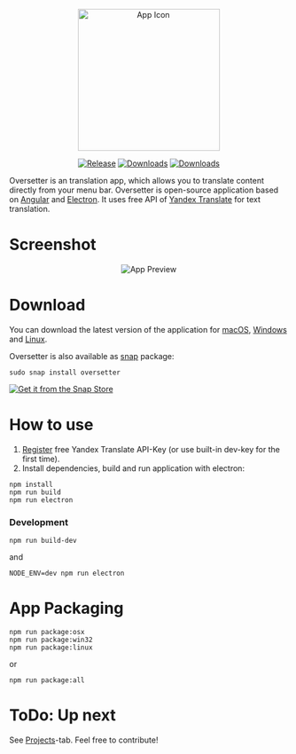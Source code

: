 <p align="center">
  <img src="https://4gray.github.io/oversetter/assets/icon.png" alt="App Icon" width="256">
</p>


<p align="center">
  <a href="https://github.com/4gray/oversetter/releases"><img src="https://img.shields.io/github/release/4gray/oversetter.svg?style=flat-square" alt="Release"></a>
  <a href="https://github.com/4gray/oversetter/releases"><img src="https://img.shields.io/github/downloads/4gray/oversetter/total.svg?style=flat-square" alt="Downloads" /></a>
  <a href="https://github.com/4gray/oversetter"><img src="https://img.shields.io/travis/4gray/oversetter.svg?style=flat-square" alt="Downloads" /></a>
</p>


Oversetter is an translation app, which allows you to translate content directly from your menu bar. Oversetter is open-source application based on [Angular](https://angular.io/) and [Electron](http://electron.atom.io/). It uses free API of [Yandex Translate](https://tech.yandex.com/translate/) for text translation. 

# Screenshot

<p align="center">
  <img src="https://4gray.github.io/oversetter/assets/screenshot-1.png" alt="App Preview">
</p>

# Download

You can download the latest version of the application for [macOS](https://github.com/4gray/oversetter/releases), [Windows](https://github.com/4gray/oversetter/releases) and [Linux](https://github.com/4gray/oversetter/releases).

Oversetter is also available as [snap](https://snapcraft.io/oversetter) package: 
```
sudo snap install oversetter
```

[![Get it from the Snap Store](https://snapcraft.io/static/images/badges/en/snap-store-black.svg)](https://snapcraft.io/oversetter)

# How to use

1. [Register](https://tech.yandex.com/translate/) free Yandex Translate API-Key (or use built-in dev-key for the first time).
2. Install dependencies, build and run application with electron:

```
npm install
npm run build
npm run electron
```

### Development
```
npm run build-dev
```
and
```
NODE_ENV=dev npm run electron
```

# App Packaging

```
npm run package:osx
npm run package:win32
npm run package:linux
```
or
```
npm run package:all
```
# ToDo: Up next

See [Projects](https://github.com/4gray/oversetter/projects/1)-tab.
Feel free to contribute!
